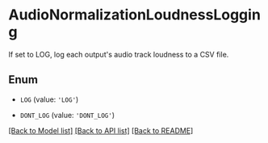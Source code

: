 # AudioNormalizationLoudnessLogging

If set to LOG, log each output's audio track loudness to a CSV file.

## Enum

* `LOG` (value: `'LOG'`)

* `DONT_LOG` (value: `'DONT_LOG'`)

[[Back to Model list]](../README.md#documentation-for-models) [[Back to API list]](../README.md#documentation-for-api-endpoints) [[Back to README]](../README.md)


